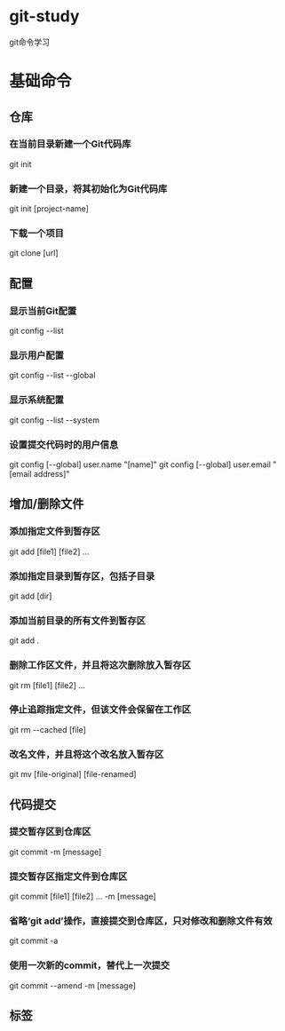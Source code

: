 # git-study
git命令学习 
# 基础命令

## 仓库

### 在当前目录新建一个Git代码库
git init

### 新建一个目录，将其初始化为Git代码库
git init [project-name]

### 下载一个项目
git clone [url]

## 配置

### 显示当前Git配置
git config --list

### 显示用户配置
git config --list --global

### 显示系统配置
git config --list --system

### 设置提交代码时的用户信息
git config [--global] user.name "[name]"
git config [--global] user.email "[email address]"

## 增加/删除文件
### 添加指定文件到暂存区
git add [file1] [file2] ...

### 添加指定目录到暂存区，包括子目录
git add [dir]

### 添加当前目录的所有文件到暂存区
git add .

### 删除工作区文件，并且将这次删除放入暂存区
git rm [file1] [file2] ...

### 停止追踪指定文件，但该文件会保留在工作区
git rm --cached [file]

### 改名文件，并且将这个改名放入暂存区
git mv [file-original] [file-renamed]

## 代码提交

### 提交暂存区到仓库区
git commit -m [message]

### 提交暂存区指定文件到仓库区
git commit [file1] [file2] ... -m [message]

### 省略‘git add’操作，直接提交到仓库区，只对修改和删除文件有效
git commit -a

### 使用一次新的commit，替代上一次提交
git commit --amend -m [message]

## 标签
